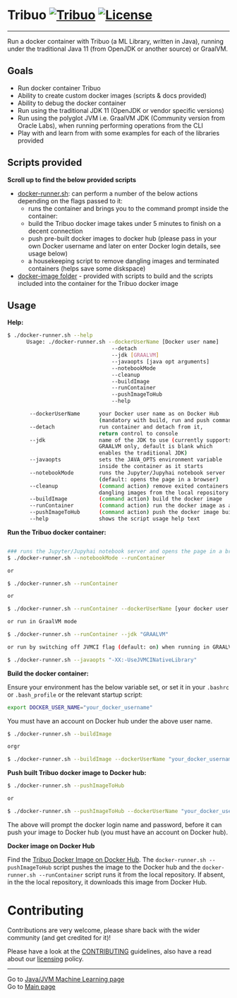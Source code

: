# Tribuo [![Tribuo](https://img.shields.io/docker/pulls/neomatrix369/tribuo.svg)](https://hub.docker.com/r/neomatrix369/better-nlp) [![License](https://img.shields.io/badge/License-Apache%202.0-blue.svg)](https://opensource.org/licenses/Apache-2.0)


---

Run a docker container with Tribuo (a ML Library, written in Java), running under the traditional Java 11 (from OpenJDK or another source) or GraalVM.

## Goals

- Run docker container Tribuo
- Ability to create custom docker images (scripts & docs provided)
- Ability to debug the docker container
- Run using the traditional JDK 11 (OpenJDK or vendor specific versions)
- Run using the polyglot JVM i.e. GraalVM JDK (Community version from Oracle Labs), when running performing operations from the CLI 
- Play with and learn from with some examples for each of the libraries provided

## Scripts provided

**Scroll up to find the below provided scripts**

- [docker-runner.sh](./docker-runner.sh): can perform a number of the below actions depending on the flags passed to it:
    - runs the container and brings you to the command prompt inside the container:
    - build the Tribuo docker image takes under 5 minutes to finish on a decent connection 
    - push pre-built docker images to docker hub (please pass in your own Docker username and later on enter Docker login details, see usage below)
    - a housekeeping script to remove dangling images and terminated containers (helps save some diskspace)
- [docker-image folder](docker-image) - provided with scripts to build and the scripts included into the container for the Tribuo docker image

## Usage

**Help:**

```bash
$ ./docker-runner.sh --help
      Usage: ./docker-runner.sh --dockerUserName [Docker user name]
                                 --detach
                                 --jdk [GRAALVM]
                                 --javaopts [java opt arguments]
                                 --notebookMode
                                 --cleanup
                                 --buildImage
                                 --runContainer
                                 --pushImageToHub
                                 --help

       --dockerUserName      your Docker user name as on Docker Hub
                             (mandatory with build, run and push commands)
       --detach              run container and detach from it,
                             return control to console
       --jdk                 name of the JDK to use (currently supports
                             GRAALVM only, default is blank which
                             enables the traditional JDK)
       --javaopts            sets the JAVA_OPTS environment variable
                             inside the container as it starts
       --notebookMode        runs the Jupyter/Jupyhai notebook server
                             (default: opens the page in a browser)
       --cleanup             (command action) remove exited containers and
                             dangling images from the local repository
       --buildImage          (command action) build the docker image
       --runContainer        (command action) run the docker image as a docker container
       --pushImageToHub      (command action) push the docker image built to Docker Hub
       --help                shows the script usage help text
```

**Run the Tribuo docker container:**

```bash

### runs the Jupyter/Jupyhai notebook server and opens the page in a browser
$ ./docker-runner.sh --notebookMode --runContainer

or

$ ./docker-runner.sh --runContainer

or

$ ./docker-runner.sh --runContainer --dockerUserName [your docker user name]

or run in GraalVM mode

$ ./docker-runner.sh --runContainer --jdk "GRAALVM"

or run by switching off JVMCI flag (default: on) when running in GRAALVM mode

$ ./docker-runner.sh --javaopts "-XX:-UseJVMCINativeLibrary"
```

**Build the docker container:**

Ensure your environment has the below variable set, or set it in your `.bashrc` or `.bash_profile` or the relevant startup script:

```bash
export DOCKER_USER_NAME="your_docker_username"
```

You must have an account on Docker hub under the above user name.


```bash
$ ./docker-runner.sh --buildImage

orgr

$ ./docker-runner.sh --buildImage --dockerUserName "your_docker_username"
```

**Push built Tribuo docker image to Docker hub:**

```bash
$ ./docker-runner.sh --pushImageToHub

or

$ ./docker-runner.sh --pushImageToHub --dockerUserName "your_docker_username"
```

The above will prompt the docker login name and password, before it can push your image to Docker hub (you must have an account on Docker hub).

**Docker image on Docker Hub**

Find the [Tribuo Docker Image on Docker Hub](https://hub.docker.com/r/neomatrix369/tribuo). The `docker-runner.sh --pushImageToHub` script pushes the image to the Docker hub and the `docker-runner.sh --runContainer` script runs it from the local repository. If absent, in the the local repository, it downloads this image from Docker Hub.

# Contributing

Contributions are very welcome, please share back with the wider community (and get credited for it)!

Please have a look at the [CONTRIBUTING](CONTRIBUTING.md) guidelines, also have a read about our [licensing](LICENSE.txt) policy.

---

Go to [Java/JVM Machine Learning page](../../details/java-jvm.md#javajvm) </br>
Go to [Main page](../../README.md)